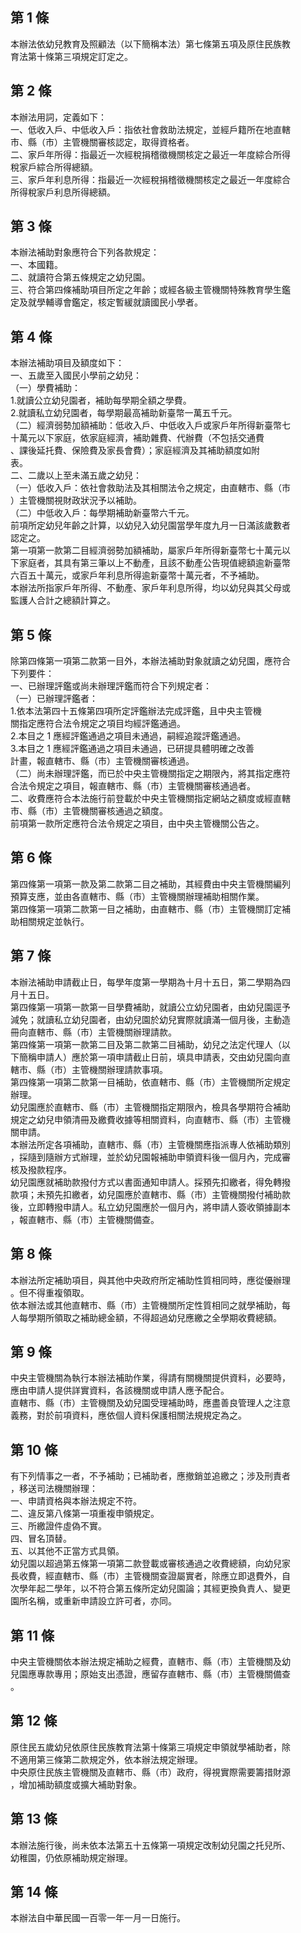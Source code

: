 第 1 條
-------
本辦法依幼兒教育及照顧法（以下簡稱本法）第七條第五項及原住民族教  
育法第十條第三項規定訂定之。

第 2 條
-------
本辦法用詞，定義如下：  
一、低收入戶、中低收入戶：指依社會救助法規定，並經戶籍所在地直轄  
    市、縣（市）主管機關審核認定，取得資格者。  
二、家戶年所得：指最近一次經稅捐稽徵機關核定之最近一年度綜合所得  
    稅家戶綜合所得總額。  
三、家戶年利息所得：指最近一次經稅捐稽徵機關核定之最近一年度綜合  
    所得稅家戶利息所得總額。

第 3 條
-------
本辦法補助對象應符合下列各款規定：  
一、本國籍。  
二、就讀符合第五條規定之幼兒園。  
三、符合第四條補助項目所定之年齡；或經各級主管機關特殊教育學生鑑  
    定及就學輔導會鑑定，核定暫緩就讀國民小學者。

第 4 條
-------
本辦法補助項目及額度如下：  
一、五歲至入國民小學前之幼兒：  
（一）學費補助：  
      1.就讀公立幼兒園者，補助每學期全額之學費。  
      2.就讀私立幼兒園者，每學期最高補助新臺幣一萬五千元。  
（二）經濟弱勢加額補助：低收入戶、中低收入戶或家戶年所得新臺幣七  
      十萬元以下家庭，依家庭經濟，補助雜費、代辦費（不包括交通費  
      、課後延托費、保險費及家長會費）；家庭經濟及其補助額度如附  
      表。  
二、二歲以上至未滿五歲之幼兒：  
（一）低收入戶：依社會救助法及其相關法令之規定，由直轄市、縣（市  
      ）主管機關視財政狀況予以補助。  
（二）中低收入戶：每學期補助新臺幣六千元。  
前項所定幼兒年齡之計算，以幼兒入幼兒園當學年度九月一日滿該歲數者  
認定之。  
第一項第一款第二目經濟弱勢加額補助，屬家戶年所得新臺幣七十萬元以  
下家庭者，其具有第三筆以上不動產，且該不動產公告現值總額逾新臺幣  
六百五十萬元，或家戶年利息所得逾新臺幣十萬元者，不予補助。  
本辦法所指家戶年所得、不動產、家戶年利息所得，均以幼兒與其父母或  
監護人合計之總額計算之。

第 5 條
-------
除第四條第一項第二款第一目外，本辦法補助對象就讀之幼兒園，應符合  
下列要件：  
一、已辦理評鑑或尚未辦理評鑑而符合下列規定者：  
（一）已辦理評鑑者：  
      1.依本法第四十五條第四項所定評鑑辦法完成評鑑，且中央主管機  
        關指定應符合法令規定之項目均經評鑑通過。  
      2.本目之 1  應經評鑑通過之項目未通過，嗣經追蹤評鑑通過。  
      3.本目之 1  應經評鑑通過之項目未通過，已研提具體明確之改善  
        計畫，報直轄市、縣（市）主管機關審核通過。  
（二）尚未辦理評鑑，而已於中央主管機關指定之期限內，將其指定應符  
      合法令規定之項目，報直轄市、縣（市）主管機關審核通過者。  
二、收費應符合本法施行前登載於中央主管機關指定網站之額度或經直轄  
    市、縣（市）主管機關審核通過之額度。  
前項第一款所定應符合法令規定之項目，由中央主管機關公告之。

第 6 條
-------
第四條第一項第一款及第二款第二目之補助，其經費由中央主管機關編列  
預算支應，並由各直轄市、縣（市）主管機關辦理補助相關作業。  
第四條第一項第二款第一目之補助，由直轄市、縣（市）主管機關訂定補  
助相關規定並執行。

第 7 條
-------
本辦法補助申請截止日，每學年度第一學期為十月十五日，第二學期為四  
月十五日。  
第四條第一項第一款第一目學費補助，就讀公立幼兒園者，由幼兒園逕予  
減免；就讀私立幼兒園者，由幼兒園於幼兒實際就讀滿一個月後，主動造  
冊向直轄市、縣（市）主管機關辦理請款。  
第四條第一項第一款第二目及第二款第二目補助，幼兒之法定代理人（以  
下簡稱申請人）應於第一項申請截止日前，填具申請表，交由幼兒園向直  
轄市、縣（市）主管機關辦理請款事項。  
第四條第一項第二款第一目補助，依直轄市、縣（市）主管機關所定規定  
辦理。  
幼兒園應於直轄市、縣（市）主管機關指定期限內，檢具各學期符合補助  
規定之幼兒申領清冊及繳費收據等相關資料，向直轄市、縣（市）主管機  
關申請。  
本辦法所定各項補助，直轄市、縣（市）主管機關應指派專人依補助類別  
，採隨到隨辦方式辦理，並於幼兒園報補助申領資料後一個月內，完成審  
核及撥款程序。  
幼兒園應就補助款撥付方式以書面通知申請人。採預先扣繳者，得免轉撥  
款項；未預先扣繳者，幼兒園應於直轄市、縣（市）主管機關撥付補助款  
後，立即轉撥申請人。私立幼兒園應於一個月內，將申請人簽收領據副本  
，報直轄市、縣（市）主管機關備查。

第 8 條
-------
本辦法所定補助項目，與其他中央政府所定補助性質相同時，應從優辦理  
。但不得重複領取。  
依本辦法或其他直轄市、縣（市）主管機關所定性質相同之就學補助，每  
人每學期所領取之補助總金額，不得超過幼兒應繳之全學期收費總額。

第 9 條
-------
中央主管機關為執行本辦法補助作業，得請有關機關提供資料，必要時，  
應由申請人提供詳實資料，各該機關或申請人應予配合。  
直轄市、縣（市）主管機關及幼兒園受理補助時，應盡善良管理人之注意  
義務，對於前項資料，應依個人資料保護相關法規規定為之。

第 10 條
--------
有下列情事之一者，不予補助；已補助者，應撤銷並追繳之；涉及刑責者  
，移送司法機關辦理：  
一、申請資格與本辦法規定不符。  
二、違反第八條第一項重複申領規定。  
三、所繳證件虛偽不實。  
四、冒名頂替。  
五、以其他不正當方式具領。  
幼兒園以超過第五條第一項第二款登載或審核通過之收費總額，向幼兒家  
長收費，經直轄市、縣（市）主管機關查證屬實者，除應立即退費外，自  
次學年起二學年，以不符合第五條所定幼兒園論；其經更換負責人、變更  
園所名稱，或重新申請設立許可者，亦同。

第 11 條
--------
中央主管機關依本辦法規定補助之經費，直轄市、縣（市）主管機關及幼  
兒園應專款專用；原始支出憑證，應留存直轄市、縣（市）主管機關備查  
。

第 12 條
--------
原住民五歲幼兒依原住民族教育法第十條第三項規定申領就學補助者，除  
不適用第三條第二款規定外，依本辦法規定辦理。  
中央原住民族主管機關及直轄市、縣（市）政府，得視實際需要籌措財源  
，增加補助額度或擴大補助對象。

第 13 條
--------
本辦法施行後，尚未依本法第五十五條第一項規定改制幼兒園之托兒所、  
幼稚園，仍依原補助規定辦理。

第 14 條
--------
本辦法自中華民國一百零一年一月一日施行。


